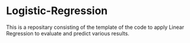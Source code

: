 # Logistic-Regression
This is a repositary consisting of the template of the code to apply Linear Regression to evaluate and predict various results.
